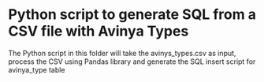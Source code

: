 # Python script to generate SQL from a CSV file with Avinya Types

The Python script in this folder will take the avinys_types.csv as input, 
process the CSV using Pandas library and generate the SQL insert script for 
avinya_type table
